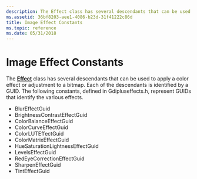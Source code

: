 ```yaml
---
description: The Effect class has several descendants that can be used to apply a color effect or adjustment to a bitmap.
ms.assetid: 36bf8203-aee1-4086-b23d-31f41222c86d
title: Image Effect Constants
ms.topic: reference
ms.date: 05/31/2018
---
```


# Image Effect Constants

The [**Effect**](/windows/desktop/api/gdipluseffects/nl-gdipluseffects-effect) class has several descendants that can be used to apply a color effect or adjustment to a bitmap. Each of the descendants is identified by a GUID. The following constants, defined in Gdipluseffects.h, represent GUIDs that identify the various effects.

-   BlurEffectGuid
-   BrightnessContrastEffectGuid
-   ColorBalanceEffectGuid
-   ColorCurveEffectGuid
-   ColorLUTEffectGuid
-   ColorMatrixEffectGuid
-   HueSaturationLightnessEffectGuid
-   LevelsEffectGuid
-   RedEyeCorrectionEffectGuid
-   SharpenEffectGuid
-   TintEffectGuid

 

 



